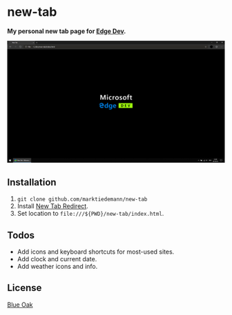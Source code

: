 # new-tab

**My personal new tab page for [Edge Dev](https://www.microsoftedgeinsider.com/en-us/download/).**

![](screenshot.png)

## Installation

1. `git clone github.com/marktiedemann/new-tab`
2. Install [New Tab Redirect](https://chrome.google.com/webstore/detail/new-tab-redirect/icpgjfneehieebagbmdbhnlpiopdcmna).
3. Set location to `file:///${PWD}/new-tab/index.html`.

## Todos

- Add icons and keyboard shortcuts for most-used sites.
- Add clock and current date.
- Add weather icons and info.

## License

[Blue Oak](https://blueoakcouncil.org/license/1.0.0)
